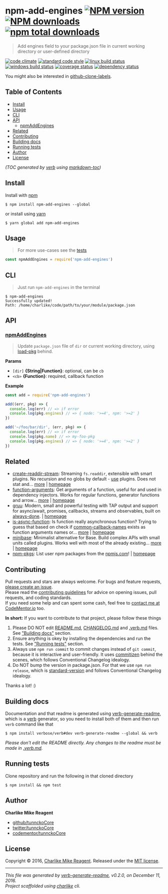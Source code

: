 # npm-add-engines [![NPM version](https://img.shields.io/npm/v/npm-add-engines.svg?style=flat)](https://www.npmjs.com/package/npm-add-engines) [![NPM downloads](https://img.shields.io/npm/dm/npm-add-engines.svg?style=flat)](https://npmjs.org/package/npm-add-engines) [![npm total downloads][downloads-img]][downloads-url]

> Add engines field to your package.json file in current working directory or user-defined directory

[![code climate][codeclimate-img]][codeclimate-url] 
[![standard code style][standard-img]][standard-url] 
[![linux build status][travis-img]][travis-url] 
[![windows build status][appveyor-img]][appveyor-url] 
[![coverage status][coveralls-img]][coveralls-url] 
[![dependency status][david-img]][david-url]

You might also be interested in [github-clone-labels](https://github.com/tunnckocore/github-clone-labels#readme).

## Table of Contents
- [Install](#install)
- [Usage](#usage)
- [CLI](#cli)
- [API](#api)
  * [npmAddEngines](#npmaddengines)
- [Related](#related)
- [Contributing](#contributing)
- [Building docs](#building-docs)
- [Running tests](#running-tests)
- [Author](#author)
- [License](#license)

_(TOC generated by [verb](https://github.com/verbose/verb) using [markdown-toc](https://github.com/jonschlinkert/markdown-toc))_

## Install
Install with [npm](https://www.npmjs.com/)

```
$ npm install npm-add-engines --global
```

or install using [yarn](https://yarnpkg.com)

```
$ yarn global add npm-add-engines
```

## Usage
> For more use-cases see the [tests](test.js)

```js
const npmAddEngines = require('npm-add-engines')
```

## CLI
> Just run `npm-add-engines` in the terminal

```
$ npm-add-engines
Successfully updated!
Path: /home/charlike/code/path/to/your/module/package.json
```

## API

### [npmAddEngines](index.js#L38)
> Update `package.json` file of `dir` or current working directory, using [load-pkg][] behind.

**Params**

* `[dir]` **{String|Function}**: optional, can be `cb`    
* `<cb>` **{Function}**: required, callback function    

**Example**

```js
const add = require('npm-add-engines')

add((err, pkg) => {
  console.log(err) // => if error
  console.log(pkg.engines) // => { node: '>=4', npm: '>=2' }
})

add('~/foo/bar/dir', (err, pkg) => {
  console.log(err) // => if error
  console.log(pkg.name) // => my-foo-pkg
  console.log(pkg.engines) // => { node: '>=4', npm: '>=2' }
})
```

## Related
- [create-readdir-stream](https://www.npmjs.com/package/create-readdir-stream): Streaming `fs.readdir`, extensible with smart plugins. No recursion and no globs by default - [use][] plugins. Does not stat and… [more](https://github.com/tunnckocore/create-readdir-stream#readme) | [homepage](https://github.com/tunnckocore/create-readdir-stream#readme "Streaming `fs.readdir`, extensible with smart plugins. No recursion and no globs by default - [use][] plugins. Does not stat and doesn't read the filepaths - use plugins. It just push [vinyl][] files to stream. Follows signature and semantics of `fs.creat")
- [function-arguments](https://www.npmjs.com/package/function-arguments): Get arguments of a function, useful for and used in dependency injectors. Works for regular functions, generator functions and arrow… [more](https://github.com/tunnckocore/function-arguments#readme) | [homepage](https://github.com/tunnckocore/function-arguments#readme "Get arguments of a function, useful for and used in dependency injectors. Works for regular functions, generator functions and arrow functions.")
- [gruu](https://www.npmjs.com/package/gruu): Modern, small and powerful testing with TAP output and support for async/await, promises, callbacks, streams and observables, built on [always-done][]. | [homepage](https://github.com/tunnckocore/gruu#readme "Modern, small and powerful testing with TAP output and support for async/await, promises, callbacks, streams and observables, built on [always-done][].")
- [is-async-function](https://www.npmjs.com/package/is-async-function): Is function really asynchronous function? Trying to guess that based on check if [common-callback-names][] exists as function arguments names or… [more](https://github.com/tunnckocore/is-async-function#readme) | [homepage](https://github.com/tunnckocore/is-async-function#readme "Is function really asynchronous function? Trying to guess that based on check if [common-callback-names][] exists as function arguments names or you can pass your custom.")
- [minibase](https://www.npmjs.com/package/minibase): Minimalist alternative for Base. Build complex APIs with small units called plugins. Works well with most of the already existing… [more](https://github.com/node-minibase/minibase#readme) | [homepage](https://github.com/node-minibase/minibase#readme "Minimalist alternative for Base. Build complex APIs with small units called plugins. Works well with most of the already existing [base][] plugins.")
- [npm-pkgs](https://www.npmjs.com/package/npm-pkgs): List user npm packages from the [npmjs.com](http://npm.im)! | [homepage](https://github.com/tunnckoCore/npm-pkgs "List user npm packages from the [npmjs.com](http://npm.im)!")

## Contributing
Pull requests and stars are always welcome. For bugs and feature requests, [please create an issue](https://github.com/tunnckoCore/npm-add-engines/issues/new).  
Please read the [contributing guidelines](CONTRIBUTING.md) for advice on opening issues, pull requests, and coding standards.  
If you need some help and can spent some cash, feel free to [contact me at CodeMentor.io](https://www.codementor.io/tunnckocore?utm_source=github&utm_medium=button&utm_term=tunnckocore&utm_campaign=github) too.

**In short:** If you want to contribute to that project, please follow these things

1. Please DO NOT edit [README.md](README.md), [CHANGELOG.md](CHANGELOG.md) and [.verb.md](.verb.md) files. See ["Building docs"](#building-docs) section.
2. Ensure anything is okey by installing the dependencies and run the tests. See ["Running tests"](#running-tests) section.
3. Always use `npm run commit` to commit changes instead of `git commit`, because it is interactive and user-friendly. It uses [commitizen][] behind the scenes, which follows Conventional Changelog idealogy.
4. Do NOT bump the version in package.json. For that we use `npm run release`, which is [standard-version][] and follows Conventional Changelog idealogy.

Thanks a lot! :)

## Building docs
Documentation and that readme is generated using [verb-generate-readme][], which is a [verb][] generator, so you need to install both of them and then run `verb` command like that

```
$ npm install verbose/verb#dev verb-generate-readme --global && verb
```

_Please don't edit the README directly. Any changes to the readme must be made in [.verb.md](.verb.md)._

## Running tests
Clone repository and run the following in that cloned directory

```
$ npm install && npm test
```

## Author
**Charlike Mike Reagent**

+ [github/tunnckoCore](https://github.com/tunnckoCore)
+ [twitter/tunnckoCore](http://twitter.com/tunnckoCore)
+ [codementor/tunnckoCore](https://codementor.io/tunnckoCore)

## License
Copyright © 2016, [Charlike Mike Reagent](http://www.tunnckocore.tk). Released under the [MIT license](LICENSE).

***

_This file was generated by [verb-generate-readme](https://github.com/verbose/verb-generate-readme), v0.2.0, on December 11, 2016._  
_Project scaffolded using [charlike][] cli._

[always-done]: https://github.com/hybridables/always-done
[base]: https://github.com/node-base/base
[charlike]: https://github.com/tunnckocore/charlike
[commitizen]: https://github.com/commitizen/cz-cli
[common-callback-names]: https://github.com/tunnckocore/common-callback-names
[load-pkg]: https://github.com/jonschlinkert/load-pkg
[standard-version]: https://github.com/conventional-changelog/standard-version
[use]: https://github.com/jonschlinkert/use
[verb-generate-readme]: https://github.com/verbose/verb-generate-readme
[verb]: https://github.com/verbose/verb
[vinyl]: https://github.com/gulpjs/vinyl

[downloads-url]: https://www.npmjs.com/package/npm-add-engines
[downloads-img]: https://img.shields.io/npm/dt/npm-add-engines.svg

[codeclimate-url]: https://codeclimate.com/github/tunnckoCore/npm-add-engines
[codeclimate-img]: https://img.shields.io/codeclimate/github/tunnckoCore/npm-add-engines.svg

[travis-url]: https://travis-ci.org/tunnckoCore/npm-add-engines
[travis-img]: https://img.shields.io/travis/tunnckoCore/npm-add-engines/master.svg?label=linux

[appveyor-url]: https://ci.appveyor.com/project/tunnckoCore/npm-add-engines
[appveyor-img]: https://img.shields.io/appveyor/ci/tunnckoCore/npm-add-engines/master.svg?label=windows

[coveralls-url]: https://coveralls.io/r/tunnckoCore/npm-add-engines
[coveralls-img]: https://img.shields.io/coveralls/tunnckoCore/npm-add-engines.svg

[david-url]: https://david-dm.org/tunnckoCore/npm-add-engines
[david-img]: https://img.shields.io/david/tunnckoCore/npm-add-engines.svg

[standard-url]: https://github.com/feross/standard
[standard-img]: https://img.shields.io/badge/code%20style-standard-brightgreen.svg

